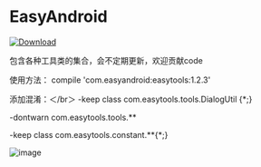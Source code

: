 # EasyAndroid
[ ![Download](https://api.bintray.com/packages/easyandroid/maven/easytools/images/download.svg) ](https://bintray.com/easyandroid/maven/easytools/_latestVersion)  

包含各种工具类的集合，会不定期更新，欢迎贡献code  

使用方法：
compile 'com.easyandroid:easytools:1.2.3'

添加混淆：＜/br＞
-keep class com.easytools.tools.DialogUtil {*;}  

-dontwarn com.easytools.tools.**  

-keep class com.easytools.constant.**{*;}  

 ![image](https://github.com/gycold/EasyAndroid/raw/master/pictures/list.png)
